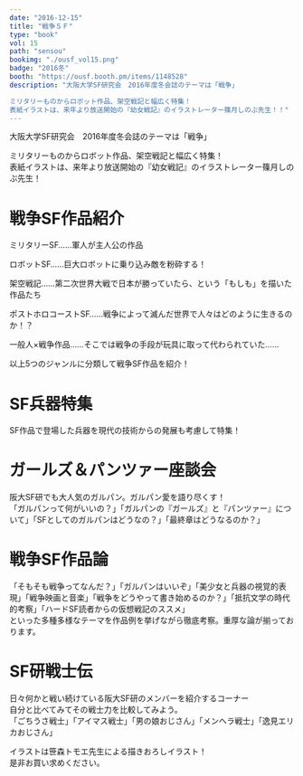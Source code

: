 ```yaml
---
date: "2016-12-15"
title: "戦争ＳＦ"
type: "book"
vol: 15
path: "sensou"
bookimg: "./ousf_vol15.png"
badge: "2016冬"
booth: "https://ousf.booth.pm/items/1148528"
description: "大阪大学SF研究会　2016年度冬会誌のテーマは「戦争」

ミリタリーものからロボット作品、架空戦記と幅広く特集！
表紙イラストは、来年より放送開始の『幼女戦記』のイラストレーター篠月しのぶ先生！！"
---
```


大阪大学SF研究会　2016年度冬会誌のテーマは「戦争」  


ミリタリーものからロボット作品、架空戦記と幅広く特集！  
表紙イラストは、来年より放送開始の『幼女戦記』のイラストレーター篠月しのぶ先生！  

# 戦争SF作品紹介
ミリタリーSF……軍人が主人公の作品  

ロボットSF……巨大ロボットに乗り込み敵を粉砕する！  

架空戦記……第二次世界大戦で日本が勝っていたら、という「もしも」を描いた作品たち  


ポストホロコーストSF……戦争によって滅んだ世界で人々はどのように生きるのか！？  

一般人×戦争作品……そこでは戦争の手段が玩具に取って代わられていた……  


以上5つのジャンルに分類して戦争SF作品を紹介！  

# SF兵器特集
SF作品で登場した兵器を現代の技術からの発展も考慮して特集！  

# ガールズ＆パンツァー座談会
阪大SF研でも大人気のガルパン。ガルパン愛を語り尽くす！  
「ガルパンって何がいいの？」「ガルパンの『ガールズ』と『パンツァー』について」「SFとしてのガルパンはどうなの？」「最終章はどうなるのか？」  

# 戦争SF作品論
「そもそも戦争ってなんだ？」「ガルパンはいいぞ」「美少女と兵器の視覚的表現」「戦争映画と音楽」「戦争をどうやって書き始めるのか？」「抵抗文学の時代的考察」「ハードSF読者からの仮想戦記のススメ」  
といった多種多様なテーマを作品例を挙げながら徹底考察。重厚な論が揃っております。  

# SF研戦士伝
日々何かと戦い続けている阪大SF研のメンバーを紹介するコーナー  
自分と比べてみてその戦士力を比較してみよう。  
「ごちうさ戦士」「アイマス戦士」「男の娘おじさん」「メンヘラ戦士」「逸見エリカおじさん」  

イラストは笹森トモエ先生による描きおろしイラスト！  
是非お買い求めください。  